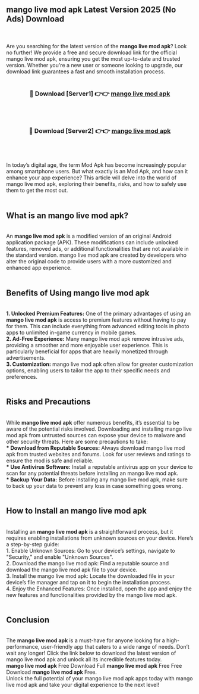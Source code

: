 ## mango live mod apk Latest Version 2025 (No Ads) Download
<br><br>
Are you searching for the latest version of the <strong>mango live mod apk</strong>? Look no further! We provide a free and secure download link for the official mango live mod apk, ensuring you get the most up-to-date and trusted version. Whether you're a new user or someone looking to upgrade, our download link guarantees a fast and smooth installation process.
<br>
<br>
<div align="center">
<h3>🔴 Download [Server1] 👉👉 <a href="https://modyolo.store/mango_live_mod_apk">mango live mod apk</a></h3><br>
<br>
<h3>🔴 Download [Server2] 👉👉 <a href="https://modyolo.store/mango_live_mod_apk">mango live mod apk</a></h3><br>
</div>
<br>
<br>
In today’s digital age, the term Mod Apk has become increasingly popular among smartphone users. But what exactly is an Mod Apk, and how can it enhance your app experience? This article will delve into the world of mango live mod apk, exploring their benefits, risks, and how to safely use them to get the most out.
<br>
<br>
<h2>What is an mango live mod apk?</h2>
<br>
An <strong>mango live mod apk</strong> is a modified version of an original Android application package (APK). These modifications can include unlocked features, removed ads, or additional functionalities that are not available in the standard version. mango live mod apk are created by developers who alter the original code to provide users with a more customized and enhanced app experience.
<br>
<br>
<h2>Benefits of Using mango live mod apk</h2>
<br>
<strong> 1. Unlocked Premium Features:</strong> One of the primary advantages of using an <strong>mango live mod apk</strong> is access to premium features without having to pay for them. This can include everything from advanced editing tools in photo apps to unlimited in-game currency in mobile games.
<br>
<strong> 2. Ad-Free Experience:</strong> Many mango live mod apk remove intrusive ads, providing a smoother and more enjoyable user experience. This is particularly beneficial for apps that are heavily monetized through advertisements.
<br>
<strong> 3. Customization:</strong> mango live mod apk often allow for greater customization options, enabling users to tailor the app to their specific needs and preferences.
<br>
<br>
<h2>Risks and Precautions</h2>
<br>
While <strong>mango live mod apk</strong> offer numerous benefits, it’s essential to be aware of the potential risks involved. Downloading and installing mango live mod apk from untrusted sources can expose your device to malware and other security threats. Here are some precautions to take:
<br>
<strong> * Download from Reputable Sources:</strong> Always download mango live mod apk from trusted websites and forums. Look for user reviews and ratings to ensure the mod is safe and reliable.
<br>
<strong> * Use Antivirus Software:</strong> Install a reputable antivirus app on your device to scan for any potential threats before installing an mango live mod apk.
<br>
<strong> * Backup Your Data:</strong> Before installing any mango live mod apk, make sure to back up your data to prevent any loss in case something goes wrong.
<br>
<br>
<h2>How to Install an mango live mod apk</h2>
<br>
Installing an <strong>mango live mod apk</strong> is a straightforward process, but it requires enabling installations from unknown sources on your device. Here’s a step-by-step guide:
<br>
 1. Enable Unknown Sources: Go to your device’s settings, navigate to "Security," and enable "Unknown Sources".
<br>
 2. Download the mango live mod apk: Find a reputable source and download the mango live mod apk file to your device.
<br>
 3. Install the mango live mod apk: Locate the downloaded file in your device’s file manager and tap on it to begin the installation process.
<br>
 4. Enjoy the Enhanced Features: Once installed, open the app and enjoy the new features and functionalities provided by the mango live mod apk.
<br>
<br>
<h2><strong>Conclusion</strong></h2>
<br>
The <strong>mango live mod apk</strong> is a must-have for anyone looking for a high-performance, user-friendly app that caters to a wide range of needs. Don’t wait any longer! Click the link below to download the latest version of mango live mod apk and unlock all its incredible features today.
<br>
<strong>mango live mod apk</strong> Free Download Full <strong>mango live mod apk</strong> Free Free Download <strong>mango live mod apk</strong> Free.
<br>
Unlock the full potential of your mango live mod apk apps today with mango live mod apk and take your digital experience to the next level!

